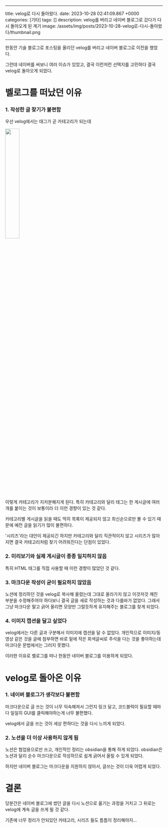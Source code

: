 

---
title: velog로 다시 돌아왔다.
date: 2023-10-28 02:41:09.867 +0000
categories: [기타]
tags: []
description: velog를 버리고 네이버 블로그로 갔다가 다시 돌아오게 된 계기
image: /assets/img/posts/2023-10-28-velog로-다시-돌아왔다/thumbnail.png

---

한동안 기술 블로그로 포스팅을 올리던 velog를 버리고 네이버 블로그로 이전을 했었다.

그런데 네이버를 써보니 여러 이슈가 있었고, 결국 이런저런 선택지를 고민하다 결국 velog로 돌아오게 되었다.

# 벨로그를 떠났던 이유

### 1. 작성한 글 찾기가 불편함

우선 velog에서는 태그가 곧 카테고리가 되는데

<img src="https://velog.velcdn.com/images/cjkangme/post/5290e4ad-2ffa-4dde-82bc-6cc5c54bd260/image.png" width="30%" height="30%"/>

이렇게 카테고리가 지저분해지게 된다.
특히 카테고리와 달리 태그는 한 게시글에 여러개를 붙이는 것이 보통이라 더 이런 경향이 있는 것 같다.

카테고리별 게시글을 읽을 때도 딱히 목록이 제공되지 않고 최신순으로만 볼 수 있기 때문에 예전 글을 읽기가 많이 불편하다.

'시리즈'라는 대안이 제공되긴 하지만 카테고리와 달리 직관적이지 않고 시리즈가 많아지면 결국 카테고리처럼 찾기 어려워진다는 단점이 있었다.

### 2. 미리보기와 실제 게시글이 종종 일치하지 않음

특히 HTML 태그를 직접 사용할 때 이런 경향이 많았던 것 같다.

### 3. 마크다운 작성이 굳이 필요하지 않았음

노션에 정리하던 것을 velog로 복사해 올렸는데 그대로 올라가지 않고 이것저것 깨진 부분을 수정해주어야 하다보니 결국 글을 새로 작성하는 것과 다를바가 없었다.
그래서 그냥 마크다운 말고 긁어 올리면 모양만 그럴듯하게 유지해주는 블로그를 찾게 되었다.

### 4. 이미지 캡션을 달고 싶었다
velog에서는 다른 글과 구분해서 이미지에 캡션을 달 수 없었다.
개인적으로 이미지/동영상 같은 것을 글에 첨부하면 바로 밑에 작은 회색글씨로 주석을 다는 것을 좋아하는데 마크다운 문법에서는 그러지 못했다.


이러한 이유로 벨로그를 떠나 한동안 네이버 블로그를 이용하게 되었다.

# velog로 돌아온 이유

### 1. 네이버 블로그가 생각보다 불편함
마크다운으로 글 쓰는 것이 너무 익숙해져서 그런지 링크 달고, 코드블럭이 필요할 때마다 일일히 GUI를 클릭해야하는게 너무 불편했다.

velog에서 글을 쓰는 것이 세상 편하다는 것을 다시 느끼게 되었다.

### 2. 노션을 더 이상 사용하지 않게 됨
노션은 협업용으로만 쓰고, 개인적인 정리는 obsidian을 통해 하게 되었다.
obsidian은 노션과 달리 순수 마크다운으로 작성하므로 쉽게 긁어서 올릴 수 있게 되었다.

하지만 네이버 블로그는 마크다운을 지원하지 않아서, 글쓰는 것이 더욱 어렵게 되었다.

# 결론
당분간은 네이버 블로그에 썼던 글을 다시 노션으로 옮기는 과정을 거치고
그 뒤로는 velog에 계속 글을 쓰게 될 것 같다.

기존에 너무 정리가 안되있던 카테고리, 시리즈 들도 틈틈이 정리해야지...



        
